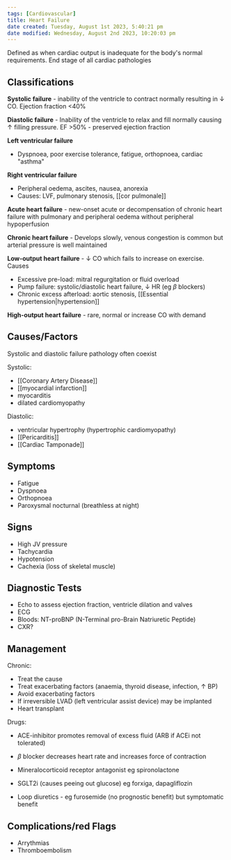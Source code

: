 ```yaml
---
tags: [Cardiovascular]
title: Heart Failure
date created: Tuesday, August 1st 2023, 5:40:21 pm
date modified: Wednesday, August 2nd 2023, 10:20:03 pm
---
```


Defined as when cardiac output is inadequate for the body's normal requirements. End stage of all cardiac pathologies

## Classifications

**Systolic failure** - inability of the ventricle to contract normally resulting in $\downarrow$ CO. Ejection fraction <40%

**Diastolic failure** - Inability of the ventricle to relax and fill normally causing $\uparrow$ filling pressure. EF >50% - preserved ejection fraction


**Left ventricular failure**
- Dyspnoea, poor exercise tolerance, fatigue, orthopnoea, cardiac "asthma"

**Right ventricular failure**
- Peripheral oedema, ascites, nausea, anorexia
- Causes: LVF, pulmonary stenosis, [[cor pulmonale]]


**Acute heart failure** - new-onset acute or decompensation of chronic heart failure with pulmonary and peripheral oedema without peripheral hypoperfusion

**Chronic heart failure** - Develops slowly, venous congestion is common but arterial pressure is well maintained


**Low-output heart failure** - $\downarrow$ CO which fails to increase on exercise. Causes
- Excessive pre-load: mitral regurgitation or fluid overload
- Pump failure: systolic/diastolic heart failure, $\downarrow$ HR (eg $\beta$ blockers)
- Chronic excess afterload: aortic stenosis, [[Essential hypertension|hypertension]]

**High-output heart failure** - rare, normal or increase CO with demand
## Causes/Factors

Systolic and diastolic failure pathology often coexist

Systolic:

- [[Coronary Artery Disease]]
- [[myocardial infarction]]
- myocarditis
- dilated cardiomyopathy

Diastolic:

- ventricular hypertrophy (hypertrophic cardiomyopathy)
- [[Pericarditis]]
- [[Cardiac Tamponade]]

## Symptoms

- Fatigue
- Dyspnoea
- Orthopnoea
- Paroxysmal nocturnal (breathless at night)

## Signs

- High JV pressure
- Tachycardia
- Hypotension
- Cachexia (loss of skeletal muscle)

## Diagnostic Tests

- Echo to assess ejection fraction, ventricle dilation and valves
- ECG
- Bloods: NT-proBNP (N-Terminal pro-Brain Natriuretic Peptide)
- CXR?

## Management

Chronic:

- Treat the cause
- Treat exacerbating factors (anaemia, thyroid disease, infection, $\uparrow$ BP)
- Avoid exacerbating factors
- If irreversible LVAD (left ventricular assist device) may be implanted
- Heart transplant

Drugs:

- ACE-inhibitor promotes removal of excess fluid (ARB if ACEi not tolerated)
- $\beta$ blocker decreases heart rate and increases force of contraction
- Mineralocorticoid receptor antagonist eg spironolactone
- SGLT2i (causes peeing out glucose) eg forxiga, dapagliflozin

- Loop diuretics - eg furosemide (no prognostic benefit) but symptomatic benefit
## Complications/red Flags

- Arrythmias
- Thromboembolism
